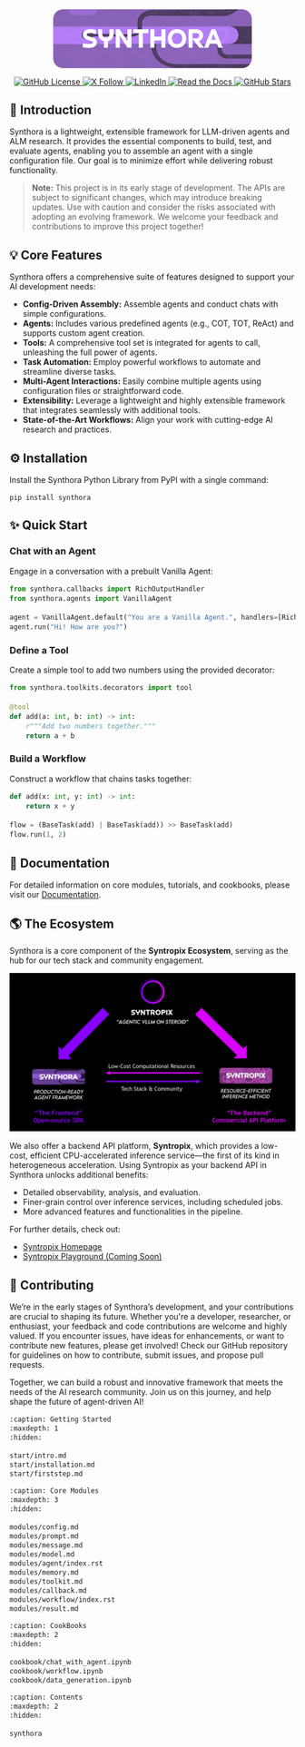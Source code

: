 <!-- LICENSE HEADER MANAGED BY add-license-header

Copyright 2024-2025 Syntropix-AI.org

Licensed under the Apache License, Version 2.0 (the "License");
you may not use this file except in compliance with the License.
You may obtain a copy of the License at

    http://www.apache.org/licenses/LICENSE-2.0

Unless required by applicable law or agreed to in writing, software
distributed under the License is distributed on an "AS IS" BASIS,
WITHOUT WARRANTIES OR CONDITIONS OF ANY KIND, either express or implied.
See the License for the specific language governing permissions and
limitations under the License.
-->

<div align="center">
    <img src="https://github.com/syntropix-ai/synthora/blob/main/assets/logo.png?raw=true" alt="Synthora Logo" width="350">
</div>

<div align="center">
<a href="https://github.com/syntropix-ai/synthora/blob/main/LICENSE">
    <img src="https://img.shields.io/github/license/syntropix-ai/synthora?style=flat" alt="GitHub License">
</a>
<a href="https://twitter.com/SyntropixAI">
    <img src="https://img.shields.io/twitter/follow/SyntropixAI" alt="X Follow">
</a>
<a href="https://www.linkedin.com/company/syntropix">
    <img src="https://img.shields.io/badge/LinkedIn-Syntropix-blue?style=flat" alt="LinkedIn">
</a>
<a href="https://docs.syntropix.ai/">
    <img src="https://img.shields.io/readthedocs/synthora" alt="Read the Docs">
</a>
<a href="https://github.com/syntropix-ai/synthora">
    <img src="https://img.shields.io/github/stars/syntropix-ai/synthora?style=flat&logo=github&color=gold" alt="GitHub Stars">
</a>
</div>

## 📖 Introduction

Synthora is a lightweight, extensible framework for LLM-driven agents and ALM research. It provides the essential components to build, test, and evaluate agents, enabling you to assemble an agent with a single configuration file. Our goal is to minimize effort while delivering robust functionality.

> **Note:** This project is in its early stage of development. The APIs are subject to significant changes, which may introduce breaking updates. Use with caution and consider the risks associated with adopting an evolving framework. We welcome your feedback and contributions to improve this project together!

## 💡 Core Features

Synthora offers a comprehensive suite of features designed to support your AI development needs:

- **Config-Driven Assembly:** Assemble agents and conduct chats with simple configurations.
- **Agents:** Includes various predefined agents (e.g., COT, TOT, ReAct) and supports custom agent creation.
- **Tools:** A comprehensive tool set is integrated for agents to call, unleashing the full power of agents.
- **Task Automation:** Employ powerful workflows to automate and streamline diverse tasks.
- **Multi-Agent Interactions:** Easily combine multiple agents using configuration files or straightforward code.
- **Extensibility:** Leverage a lightweight and highly extensible framework that integrates seamlessly with additional tools.
- **State-of-the-Art Workflows:** Align your work with cutting-edge AI research and practices.

## ⚙ Installation

Install the Synthora Python Library from PyPI with a single command:

```shell
pip install synthora
```

## ✨ Quick Start

### Chat with an Agent

Engage in a conversation with a prebuilt Vanilla Agent:

```python
from synthora.callbacks import RichOutputHandler
from synthora.agents import VanillaAgent

agent = VanillaAgent.default("You are a Vanilla Agent.", handlers=[RichOutputHandler()])
agent.run("Hi! How are you?")
```

### Define a Tool

Create a simple tool to add two numbers using the provided decorator:

```python
from synthora.toolkits.decorators import tool

@tool
def add(a: int, b: int) -> int:
    r"""Add two numbers together."""
    return a + b
```

### Build a Workflow

Construct a workflow that chains tasks together:

```python
def add(x: int, y: int) -> int:
    return x + y

flow = (BaseTask(add) | BaseTask(add)) >> BaseTask(add)
flow.run(1, 2)
```

## 📃 Documentation

For detailed information on core modules, tutorials, and cookbooks, please visit our [Documentation](https://docs.syntropix.ai/en/latest/).

## 🌎 The Ecosystem

Synthora is a core component of the **Syntropix Ecosystem**, serving as the hub for our tech stack and community engagement.

![figure](../../assets/ecosystem.png)

We also offer a backend API platform, **Syntropix**, which provides a low-cost, efficient CPU-accelerated inference service—the first of its kind in heterogeneous acceleration. Using Syntropix as your backend API in Synthora unlocks additional benefits:

- Detailed observability, analysis, and evaluation.
- Finer-grain control over inference services, including scheduled jobs.
- More advanced features and functionalities in the pipeline.

For further details, check out:

- [Syntropix Homepage](https://syntropix.ai/)
- [Syntropix Playground (Coming Soon)]()

## 🧠 Contributing

We’re in the early stages of Synthora’s development, and your contributions are crucial to shaping its future. Whether you're a developer, researcher, or enthusiast, your feedback and code contributions are welcome and highly valued. If you encounter issues, have ideas for enhancements, or want to contribute new features, please get involved! Check our GitHub repository for guidelines on how to contribute, submit issues, and propose pull requests.

Together, we can build a robust and innovative framework that meets the needs of the AI research community. Join us on this journey, and help shape the future of agent-driven AI!




```{toctree}
:caption: Getting Started
:maxdepth: 1
:hidden:

start/intro.md
start/installation.md
start/firststep.md
```

```{toctree}
:caption: Core Modules
:maxdepth: 3
:hidden:

modules/config.md
modules/prompt.md
modules/message.md
modules/model.md
modules/agent/index.rst
modules/memory.md
modules/toolkit.md
modules/callback.md
modules/workflow/index.rst
modules/result.md

```

```{toctree}
:caption: CookBooks
:maxdepth: 2
:hidden:

cookbook/chat_with_agent.ipynb
cookbook/workflow.ipynb
cookbook/data_generation.ipynb
```

```{toctree}
:caption: Contents
:maxdepth: 2
:hidden:

synthora
```

